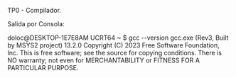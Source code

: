 TP0 - Compilador.

Salida por Consola:

doloc@DESKTOP-1E7E8AM UCRT64 ~
$ gcc --version
gcc.exe (Rev3, Built by MSYS2 project) 13.2.0
Copyright (C) 2023 Free Software Foundation, Inc.
This is free software; see the source for copying conditions.  There is NO
warranty; not even for MERCHANTABILITY or FITNESS FOR A PARTICULAR PURPOSE.

